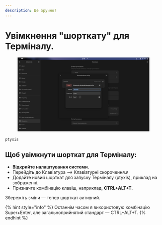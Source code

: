 ```yaml
---
description: Це зручно!
---
```


# Увімкнення "шорткату" для Терміналу.

<figure><img src="../../.gitbook/assets/Zrzut ekranu z 2025-01-11 22-01-03.png" alt=""><figcaption></figcaption></figure>

```bash
ptyxis
```

## **Щоб увімкнути шорткат для Терміналу:**

* **Відкрийте налаштування системи.**
* Перейдіть до Клавіатура --> Клавіатурні скорочення.я
* Додайте новий шорткат для запуску Терміналу (ptyxis), приклад на зображенні.
* Призначте комбінацію клавіш, наприклад, **CTRL+ALT+T**.

Збережіть зміни — тепер шорткат активний.

{% hint style="info" %}
Останнім часом я використовую комбінацію Super+Enter, але загальноприйнятий стандарт — CTRL+ALT+T.
{% endhint %}
